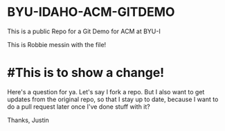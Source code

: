 BYU-IDAHO-ACM-GITDEMO
=====================

This is a public Repo for a Git Demo for ACM at BYU-I

This is Robbie messin with the file!

#This is to show a change!
=========================
Here's a question for ya. Let's say I fork a repo. But I also want to get updates
from the original repo, so that I stay up to date, because I want to do a pull request
later once I've done stuff with it?

Thanks, Justin